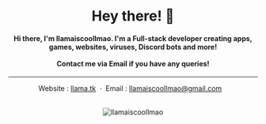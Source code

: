 

<div align="center">

<h1> Hey there! 👋 </h1>
<h4>Hi there, I'm llamaiscoollmao. I'm a Full-stack developer creating apps, games, websites, viruses, Discord bots and more!<br /><br/> Contact me via Email if you have any queries! </h4>
<hr>

Website : [llama.tk](https://llama.tk) &nbsp;&middot;&nbsp;
Email : [llamaiscoollmao@gmail.com](mailto:llamaiscoollmao@gmail.com) &nbsp;&nbsp;

<br />
<img src="https://komarev.com/ghpvc/?username=llamaiscoollmao&label=Profile%20views&color=0e75b6&style=flat" alt="llamaiscoollmao" /> 

</div>

